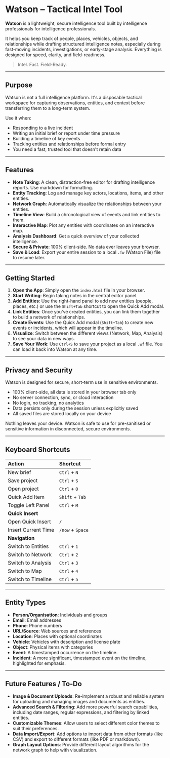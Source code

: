 # Watson – Tactical Intel Tool

**Watson** is a lightweight, secure intelligence tool built by intelligence professionals for intelligence professionals.

It helps you keep track of people, places, vehicles, objects, and relationships while drafting structured intelligence notes, especially during fast-moving incidents, investigations, or early-stage analysis. Everything is designed for speed, clarity, and field-readiness.

> Intel. Fast. Field-Ready.

---

## Purpose

Watson is not a full intelligence platform. It's a disposable tactical workspace for capturing observations, entities, and context before transferring them to a long-term system.

Use it when:
- Responding to a live incident
- Writing an initial brief or report under time pressure
- Building a timeline of key events
- Tracking entities and relationships before formal entry
- You need a fast, trusted tool that doesn't retain data

---

## Features

- **Note Taking**: A clean, distraction-free editor for drafting intelligence reports. Use markdown for formatting.
- **Entity Tracking**: Log and manage key actors, locations, items, and other entities.
- **Network Graph**: Automatically visualize the relationships between your entities.
- **Timeline View**: Build a chronological view of events and link entities to them.
- **Interactive Map**: Plot any entities with coordinates on an interactive map.
- **Analysis Dashboard**: Get a quick overview of your collected intelligence.
- **Secure & Private**: 100% client-side. No data ever leaves your browser.
- **Save & Load**: Export your entire session to a local `.fw` (Watson File) file to resume later.

---

## Getting Started

1.  **Open the App**: Simply open the `index.html` file in your browser.
2.  **Start Writing**: Begin taking notes in the central editor panel.
3.  **Add Entities**: Use the right-hand panel to add new entities (people, places, etc.) or use the `Shift+Tab` shortcut to open the Quick Add modal.
4.  **Link Entities**: Once you've created entities, you can link them together to build a network of relationships.
5.  **Create Events**: Use the Quick Add modal (`Shift+Tab`) to create new events or incidents, which will appear in the timeline.
6.  **Visualize**: Switch between the different views (Network, Map, Analysis) to see your data in new ways.
7.  **Save Your Work**: Use `Ctrl+S` to save your project as a local `.wf` file. You can load it back into Watson at any time.

---

## Privacy and Security

Watson is designed for secure, short-term use in sensitive environments.

- 100% client-side, all data is stored in your browser tab only
- No server connection, sync, or cloud interaction
- No login, no tracking, no analytics
- Data persists only during the session unless explicitly saved
- All saved files are stored locally on your device

Nothing leaves your device. Watson is safe to use for pre-sanitised or sensitive information in disconnected, secure environments.

---

## Keyboard Shortcuts

| Action | Shortcut |
| :--- | :--- |
| New brief | `Ctrl` + `N` |
| Save project | `Ctrl` + `S` |
| Open project | `Ctrl` + `O` |
| Quick Add Item | `Shift` + `Tab` |
| Toggle Left Panel | `Ctrl` + `M` |
| **Quick Insert** | |
| Open Quick Insert | `/` |
| Insert Current Time | `/now` + `Space` |
| **Navigation** | |
| Switch to Entities | `Ctrl` + `1` |
| Switch to Network | `Ctrl` + `2` |
| Switch to Analysis | `Ctrl` + `3` |
| Switch to Map | `Ctrl` + `4` |
| Switch to Timeline | `Ctrl` + `5` |

---

## Entity Types

- **Person/Organisation**: Individuals and groups
- **Email**: Email addresses
- **Phone**: Phone numbers
- **URL/Source**: Web sources and references
- **Location**: Places with optional coordinates
- **Vehicle**: Vehicles with description and license plate
- **Object**: Physical items with categories
- **Event**: A timestamped occurrence on the timeline.
- **Incident**: A more significant, timestamped event on the timeline, highlighted for emphasis.

---

## Future Features / To-Do

- **Image & Document Uploads**: Re-implement a robust and reliable system for uploading and managing images and documents as entities.
- **Advanced Search & Filtering**: Add more powerful search capabilities, including date ranges, regular expressions, and filtering by linked entities.
- **Customizable Themes**: Allow users to select different color themes to suit their preferences.
- **Data Import/Export**: Add options to import data from other formats (like CSV) and export to different formats (like PDF or markdown).
- **Graph Layout Options**: Provide different layout algorithms for the network graph to help with visualization.